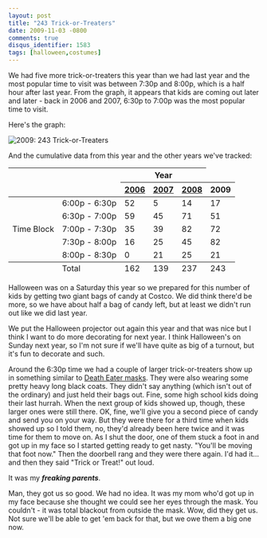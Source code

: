 ```yaml
---
layout: post
title: "243 Trick-or-Treaters"
date: 2009-11-03 -0800
comments: true
disqus_identifier: 1583
tags: [halloween,costumes]
---
```

We had five more trick-or-treaters this year than we had last year and
the most popular time to visit was between 7:30p and 8:00p, which is a
half hour after last year. From the graph, it appears that kids are
coming out later and later - back in 2006 and 2007, 6:30p to 7:00p was
the most popular time to visit.

Here's the graph:

![2009: 243
Trick-or-Treaters](https://hyqi8g.bl3301.livefilestore.com/y2p_XOubhTbuBqx2QRJnyLIre7lw7TCItX6XFW82lOnjZ6GlFdCRcK1toTDbKV8WT3UEZXDpGupBWZbRHspWEUypuTMJeToOFixgwjgfHJ67sc/20091031trickortreaters.png?psid=1 "2009: 243 Trick-or-Treaters")

And the cumulative data from this year and the other years we've
tracked:

<table>
    <thead>
        <tr>
            <th colspan="2" rowspan="2">&nbsp;</th>
            <th colspan="3">Year</th>
        </tr>
        <tr>
            <th><a href="/archive/2006/11/01/162-trick-or-treaters.aspx">2006</a></th>
            <th><a href="/archive/2007/11/01/139-trick-or-treaters.aspx">2007</th>
            <th><a href="/archive/2008/11/03/237-trick-or-treaters.aspx">2008</th>
            <th>2009</th>
        </tr>
    </thead>
    <tbody>
        <tr>
            <td rowspan="5">Time Block</td>
            <td>6:00p - 6:30p</td>
            <td>52</td>
            <td>5</td>
            <td>14</td>
            <td>17</td>
        </tr>
        <tr>
            <td>6:30p - 7:00p</td>
            <td>59</td>
            <td>45</td>
            <td>71</td>
            <td>51</td>
        </tr>
        <tr>
            <td>7:00p - 7:30p</td>
            <td>35</td>
            <td>39</td>
            <td>82</td>
            <td>72</td>
        </tr>
        <tr>
            <td>7:30p - 8:00p</td>
            <td>16</td>
            <td>25</td>
            <td>45</td>
            <td>82</td>
        </tr>
        <tr>
            <td>8:00p - 8:30p</td>
            <td>0</td>
            <td>21</td>
            <td>25</td>
            <td>21</td>
        </tr>
    </tbody>
    <tfoot>
        <tr>
            <td>&nbsp;</td>
            <td>Total</td>
            <td>162</td>
            <td>139</td>
            <td>237</td>
            <td>243</td>
        </tr>
    </tfoot>
</table>

Halloween was on a Saturday this year so we prepared for this number of
kids by getting two giant bags of candy at Costco. We did think there'd
be more, so we have about half a bag of candy left, but at least we
didn't run out like we did last year.

We put the Halloween projector out again this year and that was nice but
I think I want to do more decorating for next year. I think Halloween's
on Sunday next year, so I'm not sure if we'll have quite as big of a
turnout, but it's fun to decorate and such.

Around the 6:30p time we had a couple of larger trick-or-treaters show
up in something similar to [Death Eater
masks](http://www.amazon.com/gp/product/B000UUMXD2?ie=UTF8&tag=mhsvortex&linkCode=as2&camp=1789&creative=390957&creativeASIN=B000UUMXD2).
They were also wearing some pretty heavy long black coats. They didn't
say anything (which isn't out of the ordinary) and just held their bags
out. Fine, some high school kids doing their last hurrah. When the next
group of kids showed up, though, these larger ones were still there. OK,
fine, we'll give you a second piece of candy and send you on your way.
But they were there for a third time when kids showed up so I told them,
no, they'd already been here twice and it was time for them to move on.
As I shut the door, one of them stuck a foot in and got up in my face so
I started getting ready to get nasty. "You'll be moving that foot now."
Then the doorbell rang and they were there again. I'd had it... and then
they said "Trick or Treat!" out loud.

It was my ***freaking parents***.

Man, they got us so good. We had no idea. It was my mom who'd got up in
my face because she thought we could see her eyes through the mask. You
couldn't - it was total blackout from outside the mask. Wow, did they
get us. Not sure we'll be able to get 'em back for that, but we owe them
a big one now.

